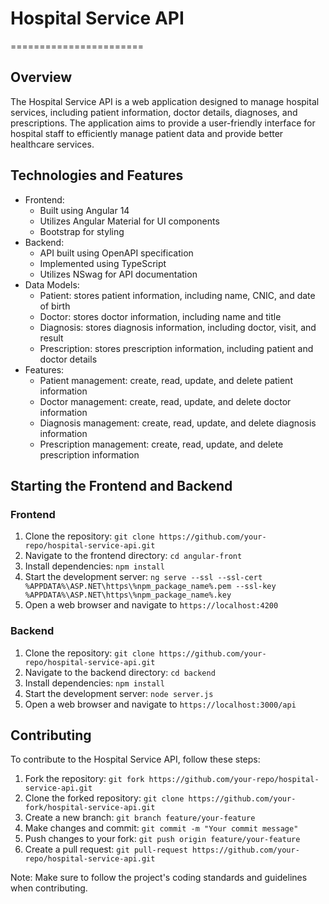 

# Hospital Service API
=======================

## Overview

The Hospital Service API is a web application designed to manage hospital services, including patient information, doctor details, diagnoses, and prescriptions. The application aims to provide a user-friendly interface for hospital staff to efficiently manage patient data and provide better healthcare services.

## Technologies and Features

* Frontend:
	+ Built using Angular 14
	+ Utilizes Angular Material for UI components
	+ Bootstrap for styling
* Backend:
	+ API built using OpenAPI specification
	+ Implemented using TypeScript
	+ Utilizes NSwag for API documentation
* Data Models:
	+ Patient: stores patient information, including name, CNIC, and date of birth
	+ Doctor: stores doctor information, including name and title
	+ Diagnosis: stores diagnosis information, including doctor, visit, and result
	+ Prescription: stores prescription information, including patient and doctor details
* Features:
	+ Patient management: create, read, update, and delete patient information
	+ Doctor management: create, read, update, and delete doctor information
	+ Diagnosis management: create, read, update, and delete diagnosis information
	+ Prescription management: create, read, update, and delete prescription information

## Starting the Frontend and Backend

### Frontend

1. Clone the repository: `git clone https://github.com/your-repo/hospital-service-api.git`
2. Navigate to the frontend directory: `cd angular-front`
3. Install dependencies: `npm install`
4. Start the development server: `ng serve --ssl --ssl-cert %APPDATA%\ASP.NET\https\%npm_package_name%.pem --ssl-key %APPDATA%\ASP.NET\https\%npm_package_name%.key`
5. Open a web browser and navigate to `https://localhost:4200`

### Backend

1. Clone the repository: `git clone https://github.com/your-repo/hospital-service-api.git`
2. Navigate to the backend directory: `cd backend`
3. Install dependencies: `npm install`
4. Start the development server: `node server.js`
5. Open a web browser and navigate to `https://localhost:3000/api`


## Contributing

To contribute to the Hospital Service API, follow these steps:

1. Fork the repository: `git fork https://github.com/your-repo/hospital-service-api.git`
2. Clone the forked repository: `git clone https://github.com/your-fork/hospital-service-api.git`
3. Create a new branch: `git branch feature/your-feature`
4. Make changes and commit: `git commit -m "Your commit message"`
5. Push changes to your fork: `git push origin feature/your-feature`
6. Create a pull request: `git pull-request https://github.com/your-repo/hospital-service-api.git`

Note: Make sure to follow the project's coding standards and guidelines when contributing.